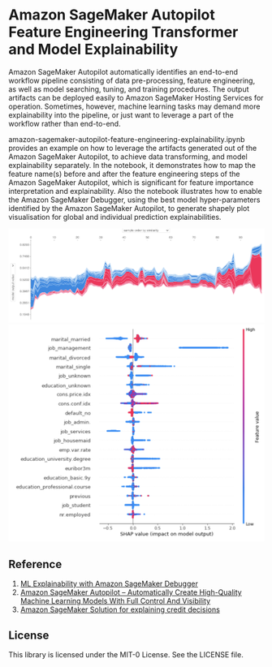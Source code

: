 # Amazon SageMaker Autopilot Feature Engineering Transformer and Model Explainability

Amazon SageMaker Autopilot automatically identifies an end-to-end workflow pipeline consisting of data pre-processing, feature engineering, as well as model searching, tuning, and training procedures. The output artifacts can be deployed easily to Amazon SageMaker Hosting Services for operation. Sometimes, however, machine learning tasks may demand more explainability into the pipeline, or just want to leverage a part of the workflow rather than end-to-end. 

amazon-sagemaker-autopilot-feature-engineering-explainability.ipynb provides an example on how to leverage the artifacts generated out of the Amazon SageMaker Autopilot, to achieve data transforming, and model explainability separately. In the notebook, it demonstrates how to map the feature name(s) before and after the feature engineering steps of the Amazon SageMaker Autopilot, which is significant for feature importance interpretation and explainability. Also the notebook illustrates how to enable the Amazon SageMaker Debugger, using the best model hyper-parameters identified by the Amazon SageMaker Autopilot, to generate shapely plot visualisation for global and individual prediction explainabilities.

![](src/data_shaply.png)
![](src/global_shaply.png)

## Reference
1. [ML Explainability with Amazon SageMaker Debugger](https://aws.amazon.com/blogs/machine-learning/ml-explainability-with-amazon-sagemaker-debugger/)
2. [Amazon SageMaker Autopilot – Automatically Create High-Quality Machine Learning Models With Full Control And Visibility](https://aws.amazon.com/blogs/aws/amazon-sagemaker-autopilot-fully-managed-automatic-machine-learning/)
3. [Amazon SageMaker Solution for explaining credit decisions](https://github.com/awslabs/sagemaker-explaining-credit-decisions)

## License

This library is licensed under the MIT-0 License. See the LICENSE file.